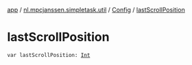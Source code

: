 [app](../../index.md) / [nl.mpcjanssen.simpletask.util](../index.md) / [Config](index.md) / [lastScrollPosition](.)

# lastScrollPosition

`var lastScrollPosition: `[`Int`](https://kotlinlang.org/api/latest/jvm/stdlib/kotlin/-int/index.html)
